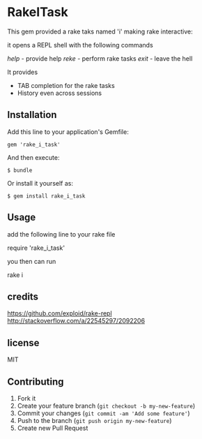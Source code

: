 # RakeITask

This gem provided a rake taks named 'i' making rake interactive:


  it opens a REPL shell with the following commands

  *help* - provide help
  *reke* - perform rake tasks
  *exit* - leave the hell

  It provides

  * TAB completion for the rake tasks
  * History even across sessions

## Installation

Add this line to your application's Gemfile:

    gem 'rake_i_task'

And then execute:

    $ bundle

Or install it yourself as:

    $ gem install rake_i_task

## Usage

add the following line to your rake file

  require 'rake_i_task'

you then can run 

  rake i

## credits

https://github.com/exploid/rake-repl
http://stackoverflow.com/a/22545297/2092206

## license 

MIT

## Contributing

1. Fork it
2. Create your feature branch (`git checkout -b my-new-feature`)
3. Commit your changes (`git commit -am 'Add some feature'`)
4. Push to the branch (`git push origin my-new-feature`)
5. Create new Pull Request

